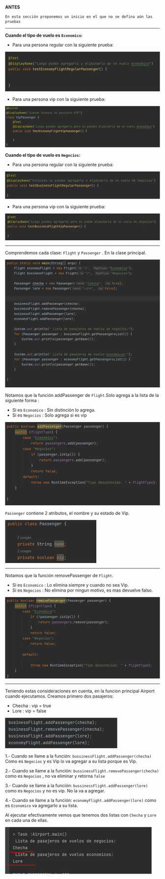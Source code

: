 **ANTES**

```
En esta sección proponemos un inicio en el que no se defina aún las pruebas
```
---
**Cuando el tipo de vuelo es `Economico`:**

- Para una persona regular con la siguiente prueba:
  
![img.png](img.png)

- Para una persona vip con la siguiente prueba:
  
![img_1.png](img_1.png)

**Cuando el tipo de vuelo es `Negocios`:**

- Para una persona regular con la siguiente prueba:

![img_2.png](img_2.png)

- Para una persona vip con la siguiente prueba:

![img_3.png](img_3.png)

---

Comprendemos cada clase: `Flight` y `Passenger` . En la clase
principal.

![img_4.png](img_4.png)

Notamos que la función addPassenger de `Flight`.Solo agrega a la
lista de la siguiente forma :

- Si es `Economico` : Sin distinción lo agrega.
- Si es `Negocios` : Solo agrega si es vip

![img_5.png](img_5.png)

`Passenger` contiene 2 atributos, el nombre y su estado de Vip.

![img_6.png](img_6.png)


---
Notamos que la función removePassenger de `Flight`.

- Si es `Economico` : Lo elimina siempre y cuando no sea Vip.
- Si es `Negocios` : No elimina por ningun motivo, es mas devuelve falso.

![img_7.png](img_7.png)

---
Teniendo estas consideraciones en cuenta, en la funcion principal Airport cuando ejecutamos.
Creamos primero dos pasajeros:
- Checha : vip = true
- Lore : vip = false

![img_8.png](img_8.png)

1.- Cuando se llame a la función: `bussinessFlight.addPassenger(checha)` Como es `Negocios` y es Vip lo va agregar
a su lista porque es Vip.

2.- Cuando se llame a la función: `bussinessFlight.removePassenger(checha)` como es `Negocios` , no va eliminar y retorna `false`

3.- Cuando se llame a la función: `bussinessFlight.addPassenger(lore)` como es `Negocios` y no es vip. No la va a agregar.

4.- Cuando se llame a la función: `economyFlight.addPassenger(lore)` como es `Economico` va agregarlo a su lista.

Al ejecutar efectivamente vemos que tenemos dos listas con `Checha` y `Lore` en cada una de ellas.

![img_9.png](img_9.png)
